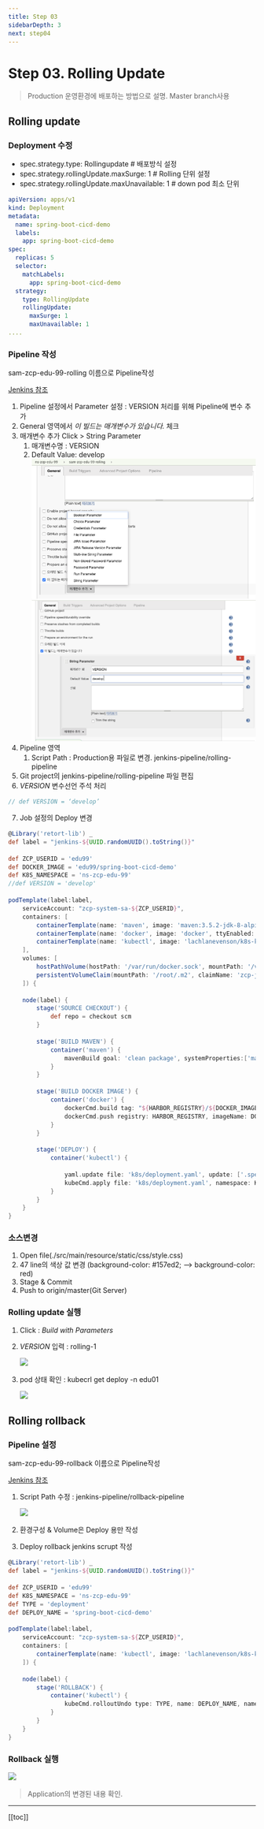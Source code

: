 ```yaml
---
title: Step 03
sidebarDepth: 3
next: step04
---
```


# Step 03. Rolling Update
> Production 운영환경에 배포하는 방법으로 설명. Master branch사용

## Rolling update

### Deployment 수정

* spec.strategy.type: Rollingupdate  # 배포방식 설정
* spec.strategy.rollingUpdate.maxSurge: 1  # Rolling 단위 설정
* spec.strategy.rollingUpdate.maxUnavailable: 1 # down pod 최소 단위

```yaml
apiVersion: apps/v1
kind: Deployment
metadata:
  name: spring-boot-cicd-demo
  labels:
    app: spring-boot-cicd-demo
spec:
  replicas: 5
  selector:
    matchLabels:
      app: spring-boot-cicd-demo
  strategy:
    type: RollingUpdate
    rollingUpdate:
      maxSurge: 1
      maxUnavailable: 1
....
```

### Pipeline 작성
sam-zcp-edu-99-rolling 이름으로 Pipeline작성

[Jenkins 참조](jenkins.md#pipeline-복사)

1. Pipeline 설정에서 Parameter 설정 : VERSION 처리를 위해 Pipeline에 변수 추가
2. General 영역에서 *이 빌드는 매개변수가 있습니다.* 체크
3. 매개변수 추가 Click > String Parameter
   1. 매개변수명 : VERSION
   2. Default Value: develop
   ![](./img/2019-02-21-14-19-19.png)
   ![](./img/2019-02-21-14-20-15.png)
4. Pipeline 영역
   1. Script Path : Production용 파일로 변경. jenkins-pipeline/rolling-pipeline
5. Git project의 jenkins-pipeline/rolling-pipeline 파일 편집
6. *VERSION* 변수선언 주석 처리

```groovy
// def VERSION = ‘develop’
```
7. Job 설정의 Deploy 변경

```groovy
@Library('retort-lib') _
def label = "jenkins-${UUID.randomUUID().toString()}"
 
def ZCP_USERID = 'edu99'
def DOCKER_IMAGE = 'edu99/spring-boot-cicd-demo'
def K8S_NAMESPACE = 'ns-zcp-edu-99'
//def VERSION = 'develop'
 
podTemplate(label:label,
    serviceAccount: "zcp-system-sa-${ZCP_USERID}",
    containers: [
        containerTemplate(name: 'maven', image: 'maven:3.5.2-jdk-8-alpine', ttyEnabled: true, command: 'cat'),
        containerTemplate(name: 'docker', image: 'docker', ttyEnabled: true, command: 'cat'),
        containerTemplate(name: 'kubectl', image: 'lachlanevenson/k8s-kubectl', ttyEnabled: true, command: 'cat')
    ],
    volumes: [
        hostPathVolume(hostPath: '/var/run/docker.sock', mountPath: '/var/run/docker.sock'),
        persistentVolumeClaim(mountPath: '/root/.m2', claimName: 'zcp-jenkins-mvn-repo-custom2')
    ]) {
 
    node(label) {
        stage('SOURCE CHECKOUT') {
            def repo = checkout scm
        }
 
        stage('BUILD MAVEN') {
            container('maven') {
                mavenBuild goal: 'clean package', systemProperties:['maven.repo.local':"/root/.m2/${ZCP_USERID}"]
            }
        }
 
        stage('BUILD DOCKER IMAGE') {
            container('docker') {
                dockerCmd.build tag: "${HARBOR_REGISTRY}/${DOCKER_IMAGE}:${VERSION}"
                dockerCmd.push registry: HARBOR_REGISTRY, imageName: DOCKER_IMAGE, imageVersion: VERSION, credentialsId: "HARBOR_CREDENTIALS"
            }
        }
 
        stage('DEPLOY') {
            container('kubectl') {
                
                yaml.update file: 'k8s/deployment.yaml', update: ['.spec.template.spec.containers[0].image': "${HARBOR_REGISTRY}/${DOCKER_IMAGE}:${VERSION}"]
                kubeCmd.apply file: 'k8s/deployment.yaml', namespace: K8S_NAMESPACE, wait: 300
            }
        }
    }
}

```
### 소스변경
1. Open file(./src/main/resource/static/css/style.css)
2. 47 line의 색상 값 변경 (background-color: #157ed2; --> background-color: red)
3. Stage & Commit
4. Push to origin/master(Git Server)

### Rolling update 실행

1. Click : *Build with Parameters*
2. *VERSION*  입력 : rolling-1
   
   ![](./img/2019-01-26-15-55-31.png)
3. pod 상태 확인 : kubecrl get deploy -n edu01

   ![](./img/2019-01-26-15-56-37.png)

## Rolling rollback

### Pipeline 설정 
sam-zcp-edu-99-rollback 이름으로 Pipeline작성

[Jenkins 참조](jenkins.md#pipeline-복사)

1. Script Path 수정 : jenkins-pipeline/rollback-pipeline

    ![](./img/2019-01-26-19-16-35.png)

2. 환경구성 & Volume은  Deploy 용만 작성
3. Deploy rollback jenkins scrupt 작성 

```groovy
@Library('retort-lib') _
def label = "jenkins-${UUID.randomUUID().toString()}"
 
def ZCP_USERID = 'edu99'
def K8S_NAMESPACE = 'ns-zcp-edu-99'
def TYPE = 'deployment'
def DEPLOY_NAME = 'spring-boot-cicd-demo'

podTemplate(label:label,
    serviceAccount: "zcp-system-sa-${ZCP_USERID}",
    containers: [
        containerTemplate(name: 'kubectl', image: 'lachlanevenson/k8s-kubectl', ttyEnabled: true, command: 'cat')
    ]) {

    node(label) {
        stage('ROLLBACK') {
            container('kubectl') {
                kubeCmd.rolloutUndo type: TYPE, name: DEPLOY_NAME, namespace: K8S_NAMESPACE, wait: 300
            }
        }
    }
}

```

### Rollback 실행

![](./img/2019-01-26-19-22-12.png)

> Application의 변경된 내용 확인.

---
[[toc]]